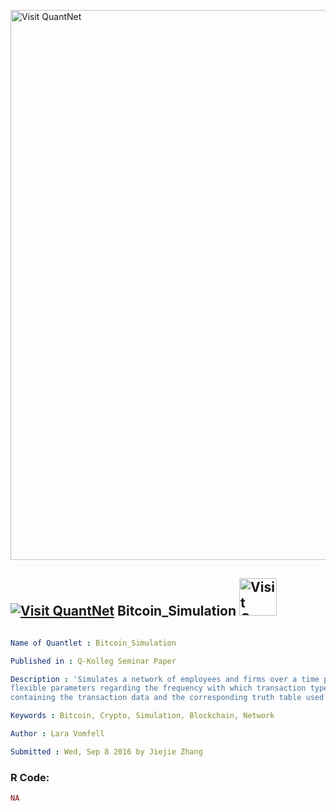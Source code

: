 
[<img src="https://github.com/QuantLet/Styleguide-and-FAQ/blob/master/pictures/banner.png" width="880" alt="Visit QuantNet">](http://quantlet.de/index.php?p=info)

## [<img src="https://github.com/QuantLet/Styleguide-and-Validation-procedure/blob/master/pictures/qloqo.png" alt="Visit QuantNet">](http://quantlet.de/) **Bitcoin_Simulation** [<img src="https://github.com/QuantLet/Styleguide-and-Validation-procedure/blob/master/pictures/QN2.png" width="60" alt="Visit QuantNet 2.0">](http://quantlet.de/d3/ia)

```yaml

Name of Quantlet : Bitcoin_Simulation

Published in : Q-Kolleg Seminar Paper

Description : 'Simulates a network of employees and firms over a time period of ten weeks with
flexible parameters regarding the frequency with which transaction types take place. Saves a file
containing the transaction data and the corresponding truth table used to simulate the data.'

Keywords : Bitcoin, Crypto, Simulation, Blockchain, Network

Author : Lara Vomfell

Submitted : Wed, Sep 8 2016 by Jiejie Zhang

```


### R Code:
```r
NA
```
